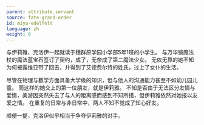 ```yaml
---
parent: attribute.servant
source: fate-grand-order
id: miyu-edelfelt
language: zh
weight: 0
---
```


与伊莉雅、克洛伊一起就读于穗群原学园小学部5年1班的小学生。
与万华镜魔法杖的魔法蓝宝石签订了契约，成了，无奈成了第二魔法少女。
无依无靠的她不知为何被露维亚带了回去，并得到了艾德费尔特的姓氏，过上了女仆的生活。

尽管在物理与数学方面具备大学级的知识，但与他人的沟通能力甚至不如幼儿园儿童。
而这样的她交上的第一位朋友，就是伊莉雅。
不知是否由于无法区分友情与爱情，美游因突然失去了与人的距离感而感到不知所措，但伊莉雅依然对她报以友爱之情。
在重复的日常与非日常中，两人不知不觉成了知心好友。

顺便一提，克洛伊似乎相当于争夺伊莉雅的对手。
